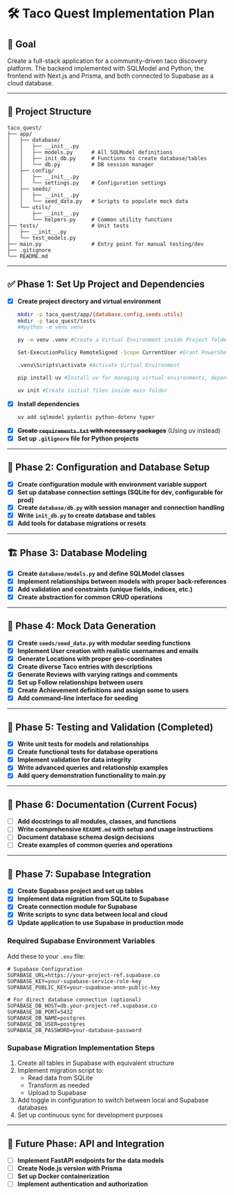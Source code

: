 # 🛠️ Taco Quest Implementation Plan 

## 🎯 Goal  
Create a full-stack application for a community-driven taco discovery platform. The backend implemented with SQLModel and Python, the frontend with Next.js and Prisma, and both connected to Supabase as a cloud database.

---

## 📁 Project Structure

```
taco_quest/
├── app/
│   ├── database/
│   │   ├── __init__.py
│   │   ├── models.py      # All SQLModel definitions
│   │   ├── init_db.py     # Functions to create database/tables
│   │   └── db.py          # DB session manager
│   ├── config/
│   │   ├── __init__.py
│   │   └── settings.py    # Configuration settings
│   ├── seeds/
│   │   ├── __init__.py
│   │   └── seed_data.py   # Scripts to populate mock data
│   └── utils/
│       ├── __init__.py
│       └── helpers.py     # Common utility functions
├── tests/                 # Unit tests
│   ├── __init__.py
│   └── test_models.py
├── main.py                # Entry point for manual testing/dev
├── .gitignore
└── README.md
```

---

## ✅ Phase 1: Set Up Project and Dependencies

- [x] **Create project directory and virtual environment**
  ```bash
  mkdir -p taco_quest/app/{database,config,seeds,utils}
  mkdir -p taco_quest/tests
  ##python -m venv venv

  py -m venv .venv #Create a Virtual Environment inside Project folder

  Set-ExecutionPolicy RemoteSigned -Scope CurrentUser #Grant PowerShell Permission

  .venv\Scripts\activate #Activate Virtual Environment

  pip install uv #Install uv for managing virtual environments, dependencies, and Python versions

  uv init #Create initial files inside main folder
  ```
- [x] **Install dependencies**
  ```bash
  uv add sqlmodel pydantic python-dotenv typer
  ```
- [x] ~~**Create `requirements.txt` with necessary packages**~~ (Using uv instead)
- [x] **Set up `.gitignore` file for Python projects**

---

## 🧱 Phase 2: Configuration and Database Setup

- [x] **Create configuration module with environment variable support**
- [x] **Set up database connection settings (SQLite for dev, configurable for prod)**
- [x] **Create `database/db.py` with session manager and connection handling**
- [x] **Write `init_db.py` to create database and tables**
- [x] **Add tools for database migrations or resets**

---

## 🏗️ Phase 3: Database Modeling

- [x] **Create `database/models.py` and define SQLModel classes**
- [x] **Implement relationships between models with proper back-references**
- [x] **Add validation and constraints (unique fields, indices, etc.)**
- [x] **Create abstraction for common CRUD operations**

---

## 🌱 Phase 4: Mock Data Generation

- [x] **Create `seeds/seed_data.py` with modular seeding functions**
- [x] **Implement User creation with realistic usernames and emails**
- [x] **Generate Locations with proper geo-coordinates**
- [x] **Create diverse Taco entries with descriptions**
- [x] **Generate Reviews with varying ratings and comments**
- [x] **Set up Follow relationships between users**
- [x] **Create Achievement definitions and assign some to users**
- [x] **Add command-line interface for seeding**

---

## 🧪 Phase 5: Testing and Validation (Completed)

- [x] **Write unit tests for models and relationships**
- [x] **Create functional tests for database operations**
- [x] **Implement validation for data integrity**
- [x] **Write advanced queries and relationship examples**
- [x] **Add query demonstration functionality to main.py**

---

## 📘 Phase 6: Documentation (Current Focus)

- [ ] **Add docstrings to all modules, classes, and functions**
- [ ] **Write comprehensive `README.md` with setup and usage instructions**
- [ ] **Document database schema design decisions**
- [ ] **Create examples of common queries and operations**

---

## 🔄 Phase 7: Supabase Integration

- [x] **Create Supabase project and set up tables**
- [x] **Implement data migration from SQLite to Supabase**
- [x] **Create connection module for Supabase**
- [x] **Write scripts to sync data between local and cloud**
- [x] **Update application to use Supabase in production mode**

### Required Supabase Environment Variables

Add these to your `.env` file:

```
# Supabase Configuration
SUPABASE_URL=https://your-project-ref.supabase.co
SUPABASE_KEY=your-supabase-service-role-key
SUPABASE_PUBLIC_KEY=your-supabase-anon-public-key

# For direct database connection (optional)
SUPABASE_DB_HOST=db.your-project-ref.supabase.co
SUPABASE_DB_PORT=5432
SUPABASE_DB_NAME=postgres
SUPABASE_DB_USER=postgres
SUPABASE_DB_PASSWORD=your-database-password
```

### Supabase Migration Implementation Steps

1. Create all tables in Supabase with equivalent structure
2. Implement migration script to:
   - Read data from SQLite
   - Transform as needed
   - Upload to Supabase
3. Add toggle in configuration to switch between local and Supabase databases
4. Set up continuous sync for development purposes

---

## 🔄 Future Phase: API and Integration

- [ ] **Implement FastAPI endpoints for the data models**
- [ ] **Create Node.js version with Prisma**
- [ ] **Set up Docker containerization**
- [ ] **Implement authentication and authorization**